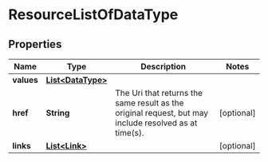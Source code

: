 
# ResourceListOfDataType

## Properties
Name | Type | Description | Notes
------------ | ------------- | ------------- | -------------
**values** | [**List&lt;DataType&gt;**](DataType.md) |  | 
**href** | **String** | The Uri that returns the same result as the original request,  but may include resolved as at time(s). |  [optional]
**links** | [**List&lt;Link&gt;**](Link.md) |  |  [optional]



